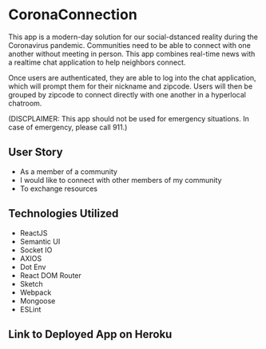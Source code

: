 # CoronaConnection
This app is a modern-day solution for our social-dstanced reality during the Coronavirus pandemic. Communities need to be able to connect with one another without meeting in person. This app combines real-time news with a realtime chat application to help neighbors connect.

Once users are authenticated, they are able to log into the chat application, which will prompt them for their nickname and zipcode. Users will then be grouped by zipcode to connect directly with one another in a hyperlocal chatroom.

(DISCPLAIMER: This app should not be used for emergency situations. In case of emergency, please call 911.)

## User Story
+ As a member of a community
+ I would like to connect with other members of my community
+ To exchange resources

## Technologies Utilized
+ ReactJS
+ Semantic UI
+ Socket IO
+ AXIOS
+ Dot Env
+ React DOM Router
+ Sketch
+ Webpack
+ Mongoose
+ ESLint



## Link to Deployed App on Heroku